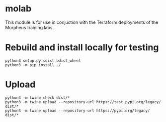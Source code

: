 # molab

This module is for use in conjuction with the Terraform deployments of the Morpheus training labs.

# Rebuild and install locally for testing
```
python3 setup.py sdist bdist_wheel
python3 -m pip install ./
```

# Upload
```
python3 -m twine check dist/*
python3 -m twine upload --repository-url https://test.pypi.org/legacy/ dist/*
python3 -m twine upload --repository-url https://pypi.org/legacy/ dist/*
```